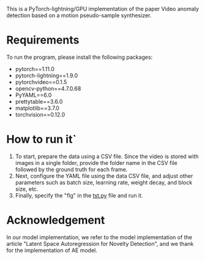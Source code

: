 This is a PyTorch-lightning/GPU implementation of the paper 
Video anomaly detection based on a motion pseudo-sample synthesizer.

# Requirements
To run the program, please install the following packages: 
- pytorch==1.11.0
- pytorch-lightning==1.9.0
- pytorchvideo==0.1.5
- opencv-python==4.7.0.68
- PyYAML==6.0
- prettytable==3.6.0
- matplotlib==3.7.0
- torchvision==0.12.0


# How to run it`
1. To start, prepare the data using a CSV file. Since the video is stored with images in a single folder, provide the folder name in the CSV file followed by the ground truth for each frame.
2. Next, configure the YAML file using the data CSV file, and adjust other parameters such as batch size, learning rate, weight decay, and block size, etc.
3. Finally, specify the "flg" in the [tst.py](http://tst.py/) file and run it.

# Acknowledgement
In our model implementation, we refer to the model implementation of the article "Latent Space Autoregression 
for Novelty Detection", and we thank for the implementation of AE model.

